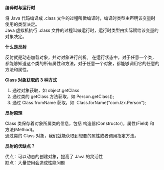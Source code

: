 **编译时与运行时**
 
将 Java 代码编译成 .class 文件的过程叫做编译时，编译时类型由声明该变量时使用的类型决定。  
Java 虚拟机执行 .class 文件的过程叫做运行时，运行时类型由实际赋给该变量的对象决定。

**什么是反射**
 
反射就是动态加载对象，并对对象进行剖析。 在运行状态中，对于任意一个类，都能够知道这个类的所有属性和方法，对于任意一个对象，都能够调用它的任意的方法和属性。

**Class 对象获取的 3 种方式**
 

1. 通过对象获取，如 object.getClass
2. 通过类的 getClass 方法获取，如 Person.getClass();
3. 通过 Class.fromName 获取，如  Class.forName("com.lzx.Person");

**反射原理**
 
Class 类保存着对象所属类的信息，包括 构造器(Constructor)，属性(Field) 和 方法(Method)。  
通过类的 Class 对象，我们就能获取到想要的属性或者调用指定方法。

**反射的优缺点？**
 
优点：可以动态的创建对象，提高了 Java 的灵活性  
缺点：大量使用会造成性能问题
